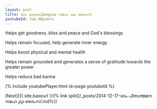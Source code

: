 ```yaml
---
layout: post
title: ഓം ശ്വേതപിങ്ങളായ നമഹ ൧൧ ടൈംസ്
youtubeId: Iaa_NQpumro
---
```

 
 
Helps get goodness, bliss and peace and God's blessings
 
Helps remain focused, help generate inner energy 
 
Helps boost physical and mental health 
 
Helps remain grounded and generates a sense of gratitude towards the greater power 
 
Helps reduce bad karma
 
 
 
 


{% include youtubePlayer.html id=page.youtubeId %}
 
[Next]({{ site.baseurl }}{% link  split2/_posts/2014-12-17-ഓം പീതാത്മനേ നമഹ ൧൧ ടൈംസ്.md%})
 
